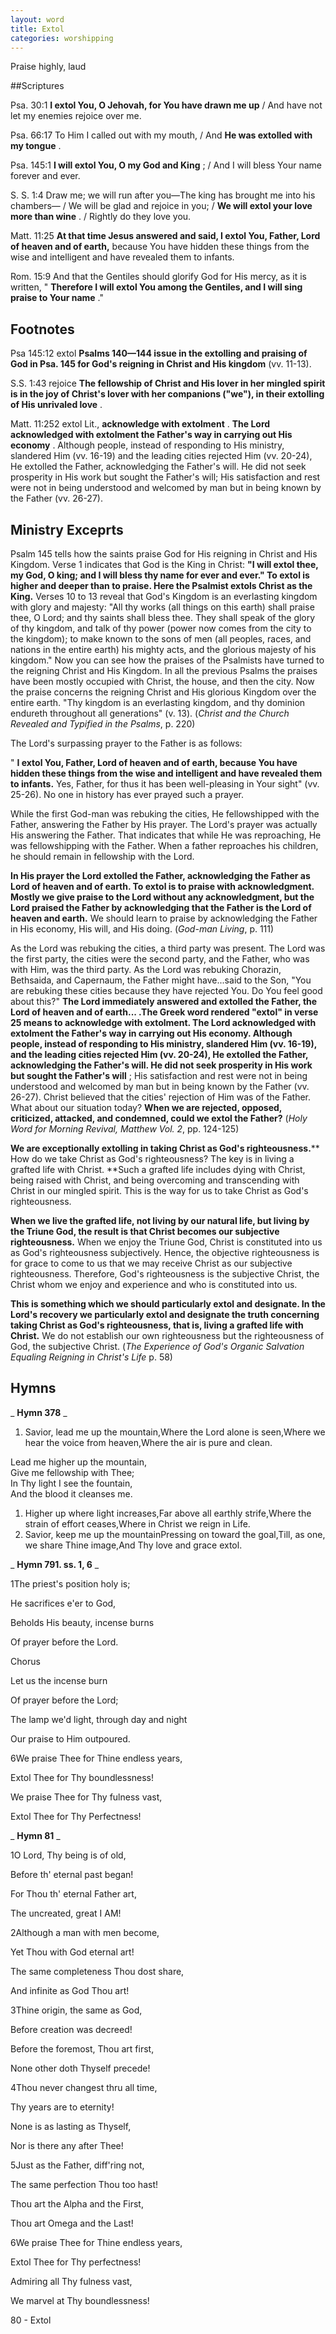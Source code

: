 ```yaml
---
layout: word
title: Extol
categories: worshipping
---
```


Praise highly, laud

##Scriptures

Psa. 30:1 **I extol You, O Jehovah, for You have drawn me up** / And have not let my enemies rejoice over me.

Psa. 66:17 To Him I called out with my mouth, / And **He was extolled with my tongue** .

Psa. 145:1 **I will extol You, O my God and King** ; / And I will bless Your name forever and ever.

S. S. 1:4 Draw me; we will run after you—The king has brought me into his chambers— / We will be glad and rejoice in you; / **We will extol your love more than wine** . / Rightly do they love you.

Matt. 11:25 **At that time Jesus answered and said, I extol You, Father, Lord of heaven and of earth,** because You have hidden these things from the wise and intelligent and have revealed them to infants.

Rom. 15:9 And that the Gentiles should glorify God for His mercy, as it is written, " **Therefore I will extol You among the Gentiles, and I will sing praise to Your name** ."

## Footnotes

Psa 145:12 extol **Psalms 140—144 issue in the extolling and praising of God in Psa. 145 for God's reigning in Christ and His kingdom** (vv. 11-13).

S.S. 1:43 rejoice **The fellowship of Christ and His lover in her mingled spirit is in the joy of Christ's lover with her companions ("we"), in their extolling of His unrivaled love** .

Matt. 11:252 extol Lit., **acknowledge with extolment** . **The Lord acknowledged with extolment the Father's way in carrying out His economy** . Although people, instead of responding to His ministry, slandered Him (vv. 16-19) and the leading cities rejected Him (vv. 20-24), He extolled the Father, acknowledging the Father's will. He did not seek prosperity in His work but sought the Father's will; His satisfaction and rest were not in being understood and welcomed by man but in being known by the Father (vv. 26-27).

## Ministry Exceprts

Psalm 145 tells how the saints praise God for His reigning in Christ and His Kingdom. Verse 1 indicates that God is the King in Christ: **"I will extol thee, my God, O king; and I will bless thy name for ever and ever." To extol is higher and deeper than to praise. Here the Psalmist extols Christ as the King.** Verses 10 to 13 reveal that God's Kingdom is an everlasting kingdom with glory and majesty: "All thy works (all things on this earth) shall praise thee, O Lord; and thy saints shall bless thee. They shall speak of the glory of thy kingdom, and talk of thy power (power now comes from the city to the kingdom); to make known to the sons of men (all peoples, races, and nations in the entire earth) his mighty acts, and the glorious majesty of his kingdom." Now you can see how the praises of the Psalmists have turned to the reigning Christ and His Kingdom. In all the previous Psalms the praises have been mostly occupied with Christ, the house, and then the city. Now the praise concerns the reigning Christ and His glorious Kingdom over the entire earth. "Thy kingdom is an everlasting kingdom, and thy dominion endureth throughout all generations" (v. 13). (_Christ and the Church Revealed and Typified in the Psalms_, p. 220)

The Lord's surpassing prayer to the Father is as follows:

" **I extol You, Father, Lord of heaven and of earth, because You have hidden these things from the wise and intelligent and have revealed them to infants.** Yes, Father, for thus it has been well-pleasing in Your sight" (vv. 25-26). No one in history has ever prayed such a prayer.

While the first God-man was rebuking the cities, He fellowshipped with the Father, answering the Father by His prayer. The Lord's prayer was actually His answering the Father. That indicates that while He was reproaching, He was fellowshipping with the Father. When a father reproaches his children, he should remain in fellowship with the Lord.

**In His prayer the Lord extolled the Father, acknowledging the Father as Lord of heaven and of earth. To extol is to praise with acknowledgment. Mostly we give praise to the Lord without any acknowledgment, but the Lord praised the Father by acknowledging that the Father is the Lord of heaven and earth.** We should learn to praise by acknowledging the Father in His economy, His will, and His doing. (_God-man Living_, p. 111)

As the Lord was rebuking the cities, a third party was present. The Lord was the first party, the cities were the second party, and the Father, who was with Him, was the third party. As the Lord was rebuking Chorazin, Bethsaida, and Capernaum, the Father might have...said to the Son, "You are rebuking these cities because they have rejected You. Do You feel good about this?" **The Lord immediately answered and extolled the Father, the Lord of heaven and of earth... .The Greek word rendered "extol" in verse 25 means to acknowledge with extolment. The Lord acknowledged with extolment the Father's way in carrying out His economy. Although people, instead of responding to His ministry, slandered Him (vv. 16-19), and the leading cities rejected Him (vv. 20-24), He extolled the Father, acknowledging the Father's will. He did not seek prosperity in His work but sought the Father's will** ; His satisfaction and rest were not in being understood and welcomed by man but in being known by the Father (vv. 26-27). Christ believed that the cities' rejection of Him was of the Father. What about our situation today? **When we are rejected, opposed, criticized, attacked, and condemned, could we extol the Father?** (_Holy Word for Morning Revival, Matthew Vol. 2_, pp. 124-125)

**We are exceptionally extolling in taking Christ as God's righteousness.**** How do we take Christ as God's righteousness? The key is in living a grafted life with Christ. **Such a grafted life includes dying with Christ, being raised with Christ, and being overcoming and transcending with Christ in our mingled spirit. This is the way for us to take Christ as God's righteousness.

**When we live the grafted life, not living by our natural life, but living by the Triune God, the result is that Christ becomes our subjective righteousness.** When we enjoy the Triune God, Christ is constituted into us as God's righteousness subjectively. Hence, the objective righteousness is for grace to come to us that we may receive Christ as our subjective righteousness. Therefore, God's righteousness is the subjective Christ, the Christ whom we enjoy and experience and who is constituted into us.

**This is something which we should particularly extol and designate. In the Lord's recovery we particularly extol and designate the truth concerning taking Christ as God's righteousness, that is, living a grafted life with Christ.** We do not establish our own righteousness but the righteousness of God, the subjective Christ. (_The Experience of God's Organic Salvation Equaling Reigning in Christ's Life_ p. 58)

## Hymns

_ **Hymn 378** _

1. Savior, lead me up the mountain,Where the Lord alone is seen,Where we hear the voice from heaven,Where the air is pure and clean.

Lead me higher up the mountain,  
Give me fellowship with Thee;  
In Thy light I see the fountain,  
And the blood it cleanses me.

1. Higher up where light increases,Far above all earthly strife,Where the strain of effort ceases,Where in Christ we reign in Life.
2. Savior, keep me up the mountainPressing on toward the goal,Till, as one, we share Thine image,And Thy love and grace extol.

_ **Hymn 791. ss. 1, 6** _

1The priest's position holy is;

He sacrifices e'er to God,

Beholds His beauty, incense burns

Of prayer before the Lord.

Chorus

Let us the incense burn

Of prayer before the Lord;

The lamp we'd light, through day and night

Our praise to Him outpoured.

6We praise Thee for Thine endless years,

Extol Thee for Thy boundlessness!

We praise Thee for Thy fulness vast,

Extol Thee for Thy Perfectness!

_ **Hymn 81** _

1O Lord, Thy being is of old,

Before th' eternal past began!

For Thou th' eternal Father art,

The uncreated, great I AM!

2Although a man with men become,

Yet Thou with God eternal art!

The same completeness Thou dost share,

And infinite as God Thou art!

3Thine origin, the same as God,

Before creation was decreed!

Before the foremost, Thou art first,

None other doth Thyself precede!

4Thou never changest thru all time,

Thy years are to eternity!

None is as lasting as Thyself,

Nor is there any after Thee!

5Just as the Father, diff'ring not,

The same perfection Thou too hast!

Thou art the Alpha and the First,

Thou art Omega and the Last!

6We praise Thee for Thine endless years,

Extol Thee for Thy perfectness!

Admiring all Thy fulness vast,

We marvel at Thy boundlessness!

80 - Extol
